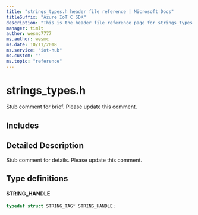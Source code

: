 ```yaml
---                             
title: "strings_types.h header file reference | Microsoft Docs" 
titleSuffix: "Azure IoT C SDK"            
description: "This is the header file reference page for strings_types.h in the Azure IoT C SDK. This SDK is used with the Azure IoT Hub and Azure IoT Hub Device Provisioning Service"            
manager: timlt                 
author: wesmc7777              
ms.author: wesmc               
ms.date: 10/11/2018                    
ms.service: "iot-hub"             
ms.custom: ""                
ms.topic: "reference"        
---                            
```


# strings_types.h 

Stub comment for brief. Please update this comment.

## Includes

## Detailed Description

Stub comment for details. Please update this comment.

## Type definitions

#### STRING_HANDLE

```C
typedef struct STRING_TAG* STRING_HANDLE;
```

